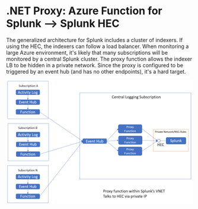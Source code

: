 # .NET Proxy: Azure Function for Splunk --> Splunk HEC

The generalized architecture for Splunk includes a cluster of indexers. If using the HEC, the indexers can follow a load balancer. When monitoring a large Azure environment, it's likely that many subscriptions will be monitored by a central Splunk cluster. The proxy function allows the indexer LB to be hidden in a private network. Since the proxy is configured to be triggered by an event hub (and has no other endpoints), it's a hard target.

![Architecture](images/Splunk-with-Proxy-Function.png)

